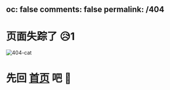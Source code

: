 oc: false
comments: false
permalink: /404
---

# 页面失踪了 😥1

![404-cat](./404-cat.jpg)

# 先回 [首页](singsing.io) 吧 🤗

